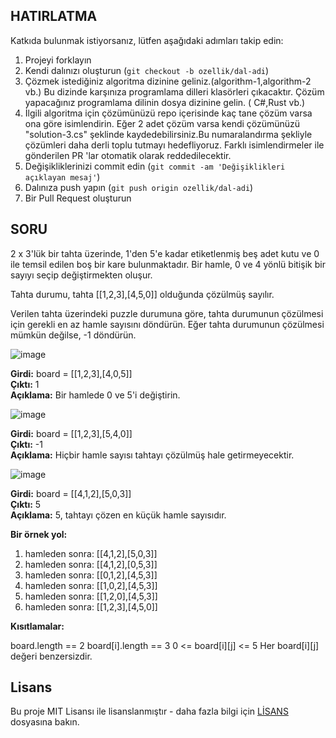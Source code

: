 ## HATIRLATMA

Katkıda bulunmak istiyorsanız, lütfen aşağıdaki adımları takip edin:

1. Projeyi forklayın
2. Kendi dalınızı oluşturun (`git checkout -b ozellik/dal-adi`)
3. Çözmek istediğiniz algoritma dizinine geliniz.(algorithm-1,algorithm-2 vb.) Bu dizinde karşınıza programlama dilleri klasörleri çıkacaktır. Çözüm yapacağınız programlama dilinin dosya dizinine gelin. ( C#,Rust vb.) 
4. İlgili algoritma için çözümünüzü repo içerisinde kaç tane çözüm varsa ona göre isimlendirin. Eğer 2 adet çözüm varsa kendi çözümünüzü "solution-3.cs" şeklinde kaydedebilirsiniz.Bu numaralandırma şekliyle çözümleri daha derli toplu tutmayı hedefliyoruz. Farklı isimlendirmeler ile gönderilen PR 'lar otomatik olarak reddedilecektir.
6. Değişikliklerinizi commit edin (`git commit -am 'Değişiklikleri açıklayan mesaj'`)
7. Dalınıza push yapın (`git push origin ozellik/dal-adi`)
8. Bir Pull Request oluşturun


## SORU 

2 x 3'lük bir tahta üzerinde, 1'den 5'e kadar etiketlenmiş beş adet kutu ve 0 ile temsil edilen boş bir kare bulunmaktadır. Bir hamle, 0 ve 4 yönlü bitişik bir sayıyı seçip değiştirmekten oluşur.

Tahta durumu, tahta [[1,2,3],[4,5,0]] olduğunda çözülmüş sayılır.

Verilen tahta üzerindeki puzzle durumuna göre, tahta durumunun çözülmesi için gerekli en az hamle sayısını döndürün. Eğer tahta durumunun çözülmesi mümkün değilse, -1 döndürün.

![image](https://user-images.githubusercontent.com/33912144/236757486-1de6785a-06a7-4d53-a7cb-3684a55b99b7.png)

**Girdi:** board = [[1,2,3],[4,0,5]]  <br />
**Çıktı:** 1  <br />
**Açıklama:** Bir hamlede 0 ve 5'i değiştirin.

![image](https://user-images.githubusercontent.com/33912144/236757638-1fe80d5a-d079-4c35-a2cb-0b31c292edf6.png)

**Girdi:** board = [[1,2,3],[5,4,0]]  <br />
**Çıktı:** -1  <br />
**Açıklama:** Hiçbir hamle sayısı tahtayı çözülmüş hale getirmeyecektir.

![image](https://user-images.githubusercontent.com/33912144/236757814-d4944172-e8a2-4e91-b46b-e0cbfd36d06f.png)

**Girdi:** board = [[4,1,2],[5,0,3]]  <br />
**Çıktı:** 5  <br />
**Açıklama:** 5, tahtayı çözen en küçük hamle sayısıdır. <br />

**Bir örnek yol:**

1. hamleden sonra: [[4,1,2],[5,0,3]]
2. hamleden sonra: [[4,1,2],[0,5,3]]
3. hamleden sonra: [[0,1,2],[4,5,3]]
4. hamleden sonra: [[1,0,2],[4,5,3]]
5. hamleden sonra: [[1,2,0],[4,5,3]]
6. hamleden sonra: [[1,2,3],[4,5,0]]

**Kısıtlamalar:**

board.length == 2
board[i].length == 3
0 <= board[i][j] <= 5
Her board[i][j] değeri benzersizdir.

## Lisans

Bu proje MIT Lisansı ile lisanslanmıştır - daha fazla bilgi için [LİSANS](LİSANS) dosyasına bakın.

